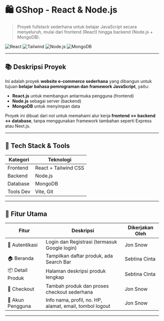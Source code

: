 # 🛍️ GShop - React & Node.js

> Proyek fullstack sederhana untuk belajar JavaScript secara menyeluruh, mulai dari frontend (React) hingga backend (Node.js + MongoDB).

![React](https://img.shields.io/badge/frontend-React-blue?logo=react)
![Tailwind](https://img.shields.io/badge/styling-TailwindCSS-06b6d4?logo=tailwindcss)
![Node.js](https://img.shields.io/badge/backend-Node.js-green?logo=node.js)
![MongoDB](https://img.shields.io/badge/database-MongoDB-brightgreen?logo=mongodb)

---

## 📚 Deskripsi Proyek

Ini adalah proyek **website e-commerce sederhana** yang dibangun untuk tujuan **belajar bahasa pemrograman dan framework JavaScript**, yaitu:

- **React.js** untuk membangun antarmuka pengguna (frontend)
- **Node.js** sebagai server (backend)
- **MongoDB** untuk menyimpan data

Proyek ini dibuat dari nol untuk memahami alur kerja **frontend ↔ backend ↔ database**, tanpa menggunakan framework tambahan seperti Express atau Next.js.

---

## 🧰 Tech Stack & Tools

| Kategori    | Teknologi        |
|-------------|------------------|
| Frontend    | React + Tailwind CSS |
| Backend     | Node.js          |
| Database    | MongoDB |
| Tools Dev   | Vite, Git |

---

## 🔐 Fitur Utama

| Fitur | Deskripsi | Dikerjakan Oleh |
|-------|-----------|-----------------|
| 🧑 Autentikasi | Login dan Registrasi (termasuk Google login) | Jon Snow |
| 🏠 Beranda | Tampilkan daftar produk, ada Search Bar | Sebtina Cinta |
| 📦 Detail Produk | Halaman deskripsi produk lengkap | Sebtina Cinta |
| 🛒 Checkout | Tambah produk dan proses checkout sederhana | Jon Snow |
| 👤 Akun Pengguna | Info nama, profil, no. HP, alamat, email, tombol logout | Jon Snow |

---

